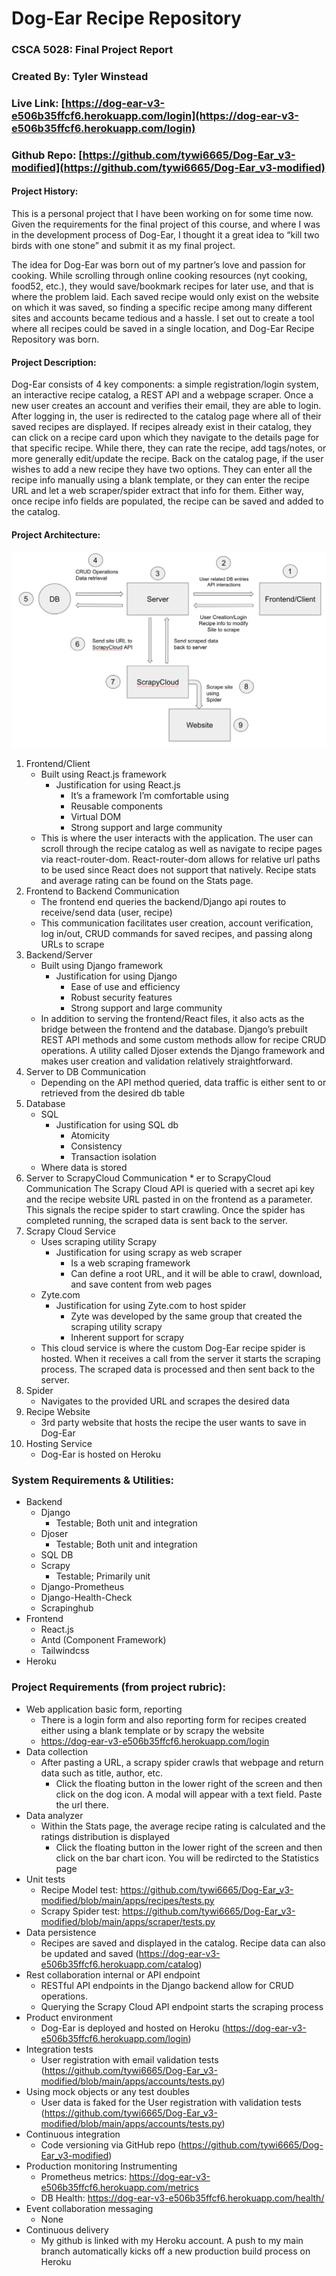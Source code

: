 # Dog-Ear Recipe Repository

### CSCA 5028: Final Project Report

### Created By: Tyler Winstead

### Live Link: [https://dog-ear-v3-e506b35ffcf6.herokuapp.com/login](https://dog-ear-v3-e506b35ffcf6.herokuapp.com/login)

### Github Repo: [https://github.com/tywi6665/Dog-Ear_v3-modified](https://github.com/tywi6665/Dog-Ear_v3-modified)

#### Project History:

This is a personal project that I have been working on for some time now. Given the requirements for the final project of this course, and where I was in the development process of Dog-Ear, I thought it a great idea to “kill two birds with one stone” and submit it as my final project.

The idea for Dog-Ear was born out of my partner’s love and passion for cooking. While scrolling through online cooking resources (nyt cooking, food52, etc.), they would save/bookmark recipes for later use, and that is where the problem laid. Each saved recipe would only exist on the website on which it was saved, so finding a specific recipe among many different sites and accounts became tedious and a hassle. I set out to create a tool where all recipes could be saved in a single location, and Dog-Ear Recipe Repository was born.

#### Project Description:

Dog-Ear consists of 4 key components: a simple registration/login system, an interactive recipe catalog, a REST API and a webpage scraper. Once a new user creates an account and verifies their email, they are able to login. After logging in, the user is redirected to the catalog page where all of their saved recipes are displayed. If recipes already exist in their catalog, they can click on a recipe card upon which they navigate to the details page for that specific recipe. While there, they can rate the recipe, add tags/notes, or more generally edit/update the recipe. Back on the catalog page, if the user wishes to add a new recipe they have two options. They can enter all the recipe info manually using a blank template, or they can enter the recipe URL and let a web scraper/spider extract that info for them. Either way, once recipe info fields are populated, the recipe can be saved and added to the catalog.

#### Project Architecture:

![Project architecture whiteboard](./graphics/proj-arch.png)

1. Frontend/Client
   - Built using React.js framework
     - Justification for using React.js
       - It’s a framework I’m comfortable using
       - Reusable components
       - Virtual DOM
       - Strong support and large community
   - This is where the user interacts with the application. The user can scroll through the recipe catalog as well as navigate to recipe pages via react-router-dom. React-router-dom allows for relative url paths to be used since React does not support that natively. Recipe stats and average rating can be found on the Stats page.
2. Frontend to Backend Communication
   - The frontend end queries the backend/Django api routes to receive/send data (user, recipe)
   - This communication facilitates user creation, account verification, log in/out, CRUD commands for saved recipes, and passing along URLs to scrape
3. Backend/Server
   - Built using Django framework
     - Justification for using Django
       - Ease of use and efficiency
       - Robust security features
       - Strong support and large community
   - In addition to serving the frontend/React files, it also acts as the bridge between the frontend and the database. Django’s prebuilt REST API methods and some custom methods allow for recipe CRUD operations. A utility called Djoser extends the Django framework and makes user creation and validation relatively straightforward.
4. Server to DB Communication
   - Depending on the API method queried, data traffic is either sent to or retrieved from the desired db table
5. Database
   - SQL
     - Justification for using SQL db
       - Atomicity
       - Consistency
       - Transaction isolation
   - Where data is stored
6. Server to ScrapyCloud Communication \* er to ScrapyCloud Communication
   The Scrapy Cloud API is queried with a secret api key and the recipe website URL pasted in on the frontend as a parameter. This signals the recipe spider to start crawling. Once the spider has completed running, the scraped data is sent back to the server.
7. Scrapy Cloud Service
   - Uses scraping utility Scrapy
     - Justification for using scrapy as web scraper
       - Is a web scraping framework
       - Can define a root URL, and it will be able to crawl, download, and save content from web pages
   - Zyte.com
     - Justification for using Zyte.com to host spider
       - Zyte was developed by the same group that created the scraping utility scrapy
       - Inherent support for scrapy
   - This cloud service is where the custom Dog-Ear recipe spider is hosted. When it receives a call from the server it starts the scraping process. The scraped data is processed and then sent back to the server.
8. Spider
   - Navigates to the provided URL and scrapes the desired data
9. Recipe Website
   - 3rd party website that hosts the recipe the user wants to save in Dog-Ear
10. Hosting Service
    - Dog-Ear is hosted on Heroku

### System Requirements & Utilities:

- Backend
  - Django
    - Testable; Both unit and integration
  - Djoser
    - Testable; Both unit and integration
  - SQL DB
  - Scrapy
    - Testable; Primarily unit
  - Django-Prometheus
  - Django-Health-Check
  - Scrapinghub
- Frontend
  - React.js
  - Antd (Component Framework)
  - Tailwindcss
- Heroku

### Project Requirements (from project rubric):

- Web application basic form, reporting
  - There is a login form and also reporting form for recipes created either using a blank template or by scrapy the website
  - https://dog-ear-v3-e506b35ffcf6.herokuapp.com/login
- Data collection
  - After pasting a URL, a scrapy spider crawls that webpage and return data such as title, author, etc.
    - Click the floating button in the lower right of the screen and then click on the dog icon. A modal will appear with a text field. Paste the url there.
- Data analyzer
  - Within the Stats page, the average recipe rating is calculated and the ratings distribution is displayed
    - Click the floating button in the lower right of the screen and then click on the bar chart icon. You will be redircted to the Statistics page
- Unit tests
  - Recipe Model test: https://github.com/tywi6665/Dog-Ear_v3-modified/blob/main/apps/recipes/tests.py
  - Scrapy Spider test: https://github.com/tywi6665/Dog-Ear_v3-modified/blob/main/apps/scraper/tests.py
- Data persistence
  - Recipes are saved and displayed in the catalog. Recipe data can also be updated and saved (https://dog-ear-v3-e506b35ffcf6.herokuapp.com/catalog)
- Rest collaboration internal or API endpoint
  - RESTful API endpoints in the Django backend allow for CRUD operations.
  - Querying the Scrapy Cloud API endpoint starts the scraping process
- Product environment
  - Dog-Ear is deployed and hosted on Heroku (https://dog-ear-v3-e506b35ffcf6.herokuapp.com/login)
- Integration tests
  - User registration with email validation tests (https://github.com/tywi6665/Dog-Ear_v3-modified/blob/main/apps/accounts/tests.py)
- Using mock objects or any test doubles
  - User data is faked for the User registration with validation tests (https://github.com/tywi6665/Dog-Ear_v3-modified/blob/main/apps/accounts/tests.py)
- Continuous integration
  - Code versioning via GitHub repo (https://github.com/tywi6665/Dog-Ear_v3-modified)
- Production monitoring Instrumenting
  - Prometheus metrics: https://dog-ear-v3-e506b35ffcf6.herokuapp.com/metrics
  - DB Health: https://dog-ear-v3-e506b35ffcf6.herokuapp.com/health/
- Event collaboration messaging
  - None
- Continuous delivery
  - My github is linked with my Heroku account. A push to my main branch automatically kicks off a new production build process on Heroku
